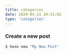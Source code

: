 ```yaml
---
title: categories
date: 2020-03-21 20:31:02
type: 'categories'
---
```

### Create a new post

``` bash
$ hexo new "My New Post"
```

